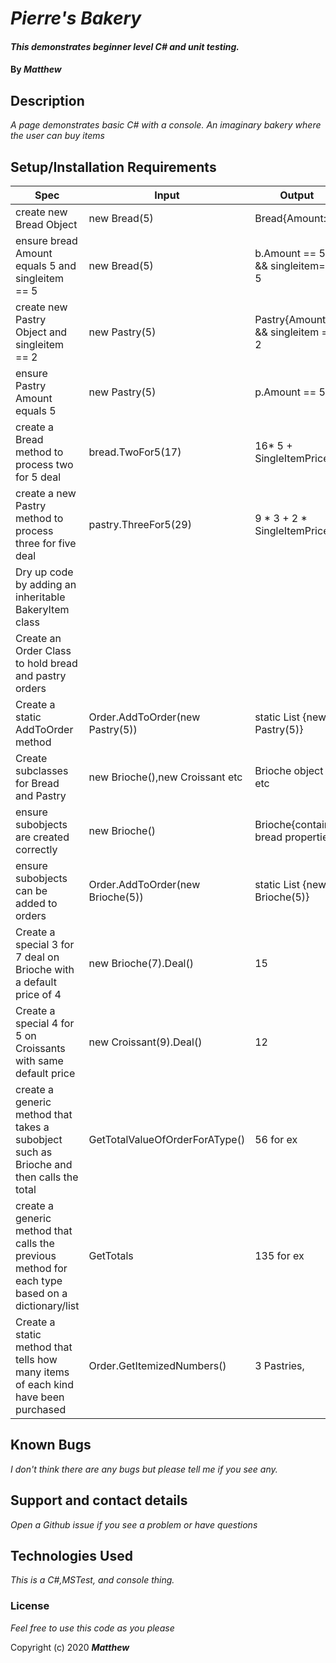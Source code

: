 
# _Pierre's Bakery_

#### _This demonstrates beginner level C# and unit testing._

#### By _**Matthew**_


## Description

_A page demonstrates basic C# with a console._
_An imaginary bakery where the user can buy items_

                                  
## Setup/Installation Requirements

| Spec | Input | Output |
|-|-|-|
| create new Bread Object | new Bread(5) | Bread{Amount:5} |
| ensure bread Amount equals 5 and singleitem == 5 | new Bread(5) | b.Amount == 5 && singleitem== 5 |
| create new Pastry Object and singleitem == 2 | new Pastry(5) | Pastry{Amount:5} && singleitem == 2 |
| ensure Pastry Amount equals 5 | new Pastry(5) | p.Amount == 5 |
| create a Bread method to process two for 5 deal | bread.TwoFor5(17) | 16* 5 + SingleItemPrice |
| create a new Pastry method to process three for five deal | pastry.ThreeFor5(29) | 9 * 3 + 2 * SingleItemPrice |
| Dry up code by adding an inheritable BakeryItem class |  |  |
| Create an Order Class to hold bread and pastry orders |  |  |
| Create a static AddToOrder method | Order.AddToOrder(new Pastry(5)) | static List<BreadItems> {new Pastry(5)} |
| Create subclasses for Bread and Pastry | new Brioche(),new Croissant etc | Brioche object etc |
| ensure subobjects are created correctly  | new Brioche() | Brioche{contains bread properties} |
| ensure subobjects can be added to orders | Order.AddToOrder(new Brioche(5)) | static List<BreadItems> {new Brioche(5)} |
| Create a special 3 for 7 deal on Brioche with a default price of 4 | new Brioche(7).Deal() | 15 |
| Create a special 4 for 5 on Croissants with same default price | new Croissant(9).Deal() | 12 |
| create a generic method that takes a subobject such as Brioche and then calls the total | GetTotalValueOfOrderForAType<T>() | 56 for ex |
| create a generic method that calls the previous method for each type based on a dictionary/list | GetTotals | 135 for ex |
| Create a static method that tells how many items of each kind have been purchased | Order.GetItemizedNumbers() | 3 Pastries,  |
## Known Bugs

_I don't think there are any bugs but please tell me if you see any._

## Support and contact details

_Open a Github issue if you see a problem or have questions_

## Technologies Used

_This is a C#,MSTest, and console thing._

### License

*Feel free to use this code as you please*

Copyright (c) 2020 **_Matthew_**
